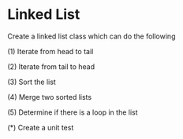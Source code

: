 Linked List
==============

Create a linked list class which can do the following

(1) Iterate from head to tail

(2) Iterate from tail to head

(3) Sort the list

(4) Merge two sorted lists

(5) Determine if there is a loop in the list

(*) Create a unit test